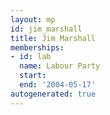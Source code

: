 ```yaml
---
layout: mp
id: jim_marshall
title: Jim Marshall
memberships:
- id: lab
  name: Labour Party
  start: 
  end: '2004-05-17'
autogenerated: true
---
```

